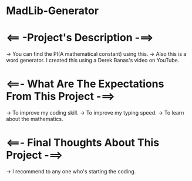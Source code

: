 # MadLib-Generator

# <== -Project's Description -==>
 -> You can find the PI(A mathematical constant) using this.
 -> Also this is a word generator. I created this using a Derek Banas's video on YouTube.

# <==- What Are The Expectations From This Project -==>
 -> To improve my coding skill.
 -> To improve my typing speed.
 -> To learn about the mathematics.
 
# <==- Final Thoughts About This Project -==>
 -> I recommend to any one who's starting the coding.
